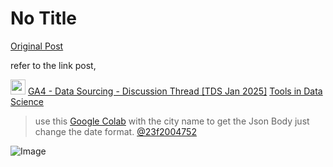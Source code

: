 # No Title

[Original Post](https://discourse.onlinedegree.iitm.ac.in/t/165959/288)

<p>refer to the link post,</p>
<aside class="quote" data-post="65" data-topic="165959">
  <div class="title">
    <div class="quote-controls"></div>
    <img alt="" width="24" height="24" src="https://dub1.discourse-cdn.com/flex013/user_avatar/discourse.onlinedegree.iitm.ac.in/21f3002277/48/12741_2.png" class="avatar">
    <a href="https://discourse.onlinedegree.iitm.ac.in/t/ga4-data-sourcing-discussion-thread-tds-jan-2025/165959/65">GA4 - Data Sourcing - Discussion Thread [TDS Jan 2025]</a> <a class="badge-category__wrapper " href="/c/courses/tds-kb/34"><span data-category-id="34" style="--category-badge-color: #0088CC; --category-badge-text-color: #FFFFFF; --parent-category-badge-color: #3AB54A;" data-parent-category-id="9" data-drop-close="true" class="badge-category --has-parent" title="This category is created to address subject-specific queries related to Tools in Data Science"><span class="badge-category__name">Tools in Data Science</span></span></a>
  </div>
  <blockquote>
    use this <a href="https://colab.research.google.com/drive/1X5IO8K1Xf8Wh7SOZelSrFAfZgRG-mv4A?usp=sharing" class="inline-onebox" rel="noopener nofollow ugc">Google Colab</a> with the city name to get the Json Body just change the date format. 
<a class="mention" href="/u/23f2004752">@23f2004752</a>
  </blockquote>
</aside>


![Image](https://dub1.discourse-cdn.com/flex013/user_avatar/discourse.onlinedegree.iitm.ac.in/21f3002277/48/12741_2.png)